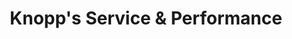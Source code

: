 ---
title: "Knopp's Service & Performance"
url: /pottstown/knopps-service-und-performance/
shop: Autowerkstatt
---